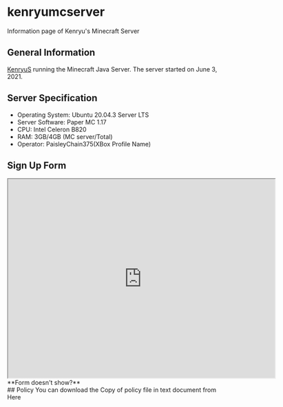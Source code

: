 # kenryumcserver
Information page of Kenryu's Minecraft Server

## General Information
[KenryuS](https://github.com/kenryuS) running the Minecraft Java Server. The server started on June 3, 2021.

## Server Specification

- Operating System: Ubuntu 20.04.3 Server LTS
- Server Software: Paper MC 1.17
- CPU: Intel Celeron B820
- RAM: 3GB/4GB (MC server/Total)
- Operator: PaisleyChain375(XBox Profile Name)

## Sign Up Form

<iframe src="https://docs.google.com/forms/d/e/1FAIpQLSegNKBIgpZsePkwQNlZMjbWu2L9n3JllkwfVjQ7ZqGYqWhwRQ/viewform?embedded=true" width="620" height="463" frameborder="1" marginheight="0" marginwidth="0">Loading…</iframe>
**Form doesn't show?**
<div></div>
## Policy
You can download the Copy of policy file in text document from Here
